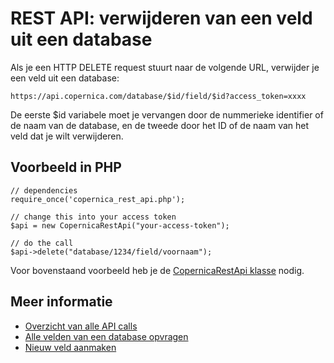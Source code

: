 # REST API: verwijderen van een veld uit een database

Als je een HTTP DELETE request stuurt naar de volgende URL, verwijder je een 
veld uit een database:

`https://api.copernica.com/database/$id/field/$id?access_token=xxxx`

De eerste $id variabele moet je vervangen door de nummerieke identifier of de naam
van de database, en de tweede door het ID of de naam van het veld dat je wilt
verwijderen.

## Voorbeeld in PHP

    // dependencies
    require_once('copernica_rest_api.php');
    
    // change this into your access token
    $api = new CopernicaRestApi("your-access-token");

    // do the call
    $api->delete("database/1234/field/voornaam");

Voor bovenstaand voorbeeld heb je de [CopernicaRestApi klasse](rest-php) nodig.

## Meer informatie

* [Overzicht van alle API calls](rest-api)
* [Alle velden van een database opvragen](rest-get-database-fields)
* [Nieuw veld aanmaken](rest-post-database-fields)


